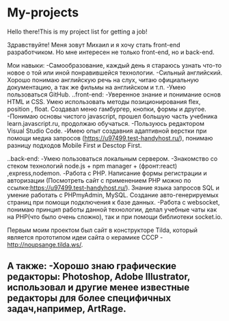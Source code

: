 # My-projects
Hello there!This is my project list for getting a job!

Здравствуйте! Меня зовут Михаил и я хочу стать front-end разработчиком. Но мне интересен не только  front-end, но и back-end. 

Мои навыки:
  -Самообразование, каждый день я стараюсь узнать что-то новое о той или иной понравившейся технологии.
  -Сильный английский. Хорошо понимаю английскую речь на слух, читаю официальную документацию, а так же фильмы на английском и т.п.
  -Умею пользоваться GitHub.
..front-end:
  -Уверенное знание и понимание основ HTML и CSS. Умею использовать методы позиционирования flex, position , float. Создавал меню гамбургер, кнопки, формы и другое.
  -Понимаю основы чистого javascript, прошел большую часть учебника learn.javascript.ru, продолжаю обучаться.
  -Пользуюсь редактором Visual Studio Code.
  -Имею опыт создавния адаптивной верстки при помощи медиа запросов (https://u97499.test-handyhost.ru/), понимаю разницу подходов Mobile First и Desctop First.
  
..back-end:
  -Умею пользоваться локальным сервером.
  -Знакомство со стеком технологий node.js + npm manager + (фронт:react) ,express,nodemon.
  -Работа с PHP. Написание формы регистрации и авторизации (Посмотреть сайт с применением PHP можно по ссылке:https://u97499.test-handyhost.ru/). Знание языка запросов SQL и умение работать с PHPmyAdmin, MySQL. Создание авто-генерируемых страниц при помощи подключения к базе данных.
  -Работа с websocket, понимаю принцип работы данной технологии, делал учебные чаты как на PHP(что было очень сложно), так и при помощи библиотеки socket.io.

Первым моим проектом был сайт в конструкторе Tilda, который является прототипом идеи сайта о керамике СССР - http://noupsange.tilda.ws/.

А также:
-Хорошо знаю графические редакторы: Photoshop, Adobe Illustrator, использовал и другие менее известные редакторы для более специфичных задач,например, ArtRage.
-
